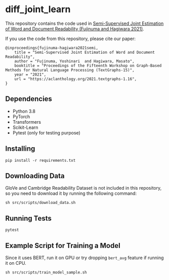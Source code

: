 diff_joint_learn
==============================

This repository contains the code used in [Semi-Supervised Joint Estimation of Word and Document Readability (Fujinuma and Hagiwara 2021)](http://arxiv.org/abs/2104.13103).

If you use the code from this repository, please cite our paper:

```
@inproceedings{fujinuma-hagiwara2021semi,
    title = "Semi-Supervised Joint Estimation of Word and Document Readability",
    author = "Fujinuma, Yoshinari  and Hagiwara, Masato",
    booktitle = "Proceedings of the Fifteenth Workshop on Graph-Based Methods for Natural Language Processing (TextGraphs-15)",
    year = "2021",
    url = "https://aclanthology.org/2021.textgraphs-1.16",
}
```

## Dependencies
* Python 3.8
* PyTorch
* Transformers
* Scikit-Learn
* Pytest (only for testing purpose)

## Installing
```
pip install -r requirements.txt
```

## Downloading Data
GloVe and Cambridge Readability Dataset is not included in this repository, so you need to download it by running the following command:
```
sh src/scripts/download_data.sh
```

## Running Tests
```
pytest
```

## Example Script for Training a Model
Since it uses BERT, run it on GPU or try dropping `bert_avg` feature if running it on CPU.
```
sh src/scripts/train_model_sample.sh
```
